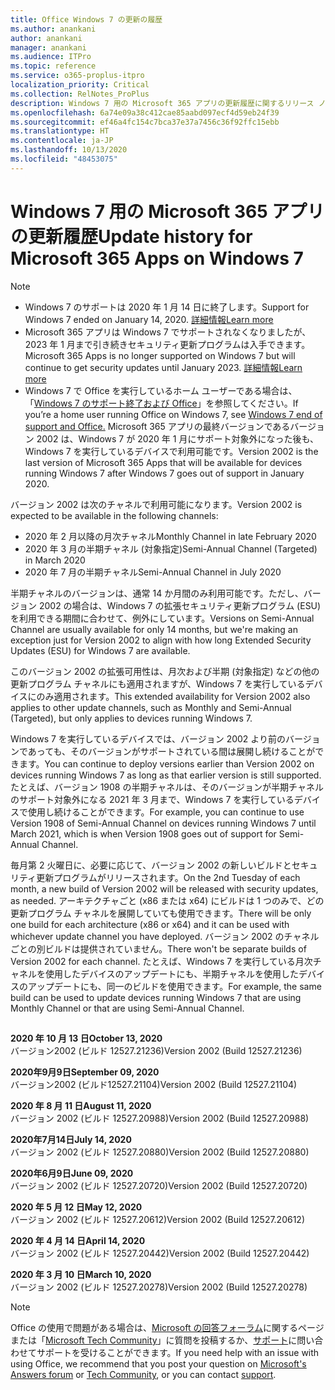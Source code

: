 ```yaml
---
title: Office Windows 7 の更新の履歴
ms.author: anankani
author: anankani
manager: anankani
ms.audience: ITPro
ms.topic: reference
ms.service: o365-proplus-itpro
localization_priority: Critical
ms.collection: RelNotes_ProPlus
description: Windows 7 用の Microsoft 365 アプリの更新履歴に関するリリース ノートを提供
ms.openlocfilehash: 6a74e09a38c412cae85aabd097ecf4d59eb24f39
ms.sourcegitcommit: ef46a4fc154c7bca37e37a7456c36f92ffc15ebb
ms.translationtype: HT
ms.contentlocale: ja-JP
ms.lasthandoff: 10/13/2020
ms.locfileid: "48453075"
---
```

# <a name="update-history-for-microsoft-365-apps-on-windows-7"></a><span data-ttu-id="0d52f-103">Windows 7 用の Microsoft 365 アプリの更新履歴</span><span class="sxs-lookup"><span data-stu-id="0d52f-103">Update history for Microsoft 365 Apps on Windows 7</span></span> 

 > [!NOTE]
>
>- <span data-ttu-id="0d52f-104">Windows 7 のサポートは 2020 年 1 月 14 日に終了します。</span><span class="sxs-lookup"><span data-stu-id="0d52f-104">Support for Windows 7 ended on January 14, 2020.</span></span> [<span data-ttu-id="0d52f-105">詳細情報</span><span class="sxs-lookup"><span data-stu-id="0d52f-105">Learn more</span></span>](https://www.microsoft.com/microsoft-365/windows/end-of-windows-7-support?rtc=1)
>- <span data-ttu-id="0d52f-106">Microsoft 365 アプリは Windows 7 でサポートされなくなりましたが、2023 年 1 月まで引き続きセキュリティ更新プログラムは入手できます。</span><span class="sxs-lookup"><span data-stu-id="0d52f-106">Microsoft 365 Apps is no longer supported on Windows 7 but will continue to get security updates until January 2023.</span></span> [<span data-ttu-id="0d52f-107">詳細情報</span><span class="sxs-lookup"><span data-stu-id="0d52f-107">Learn more</span></span>](https://docs.microsoft.com/DeployOffice/windows-7-support)
>- <span data-ttu-id="0d52f-108">Windows 7 で Office を実行しているホーム ユーザーである場合は、「[Windows 7 のサポート終了および Office](https://support.office.com/en-us/article/windows-7-end-of-support-and-office-78f20fab-b57b-44d7-8368-06a8493f3cb9?ui=en-US&rs=en-US&ad=US)」を参照してください。</span><span class="sxs-lookup"><span data-stu-id="0d52f-108">If you’re a home user running Office on Windows 7, see [Windows 7 end of support and Office.](https://support.office.com/en-us/article/windows-7-end-of-support-and-office-78f20fab-b57b-44d7-8368-06a8493f3cb9?ui=en-US&rs=en-US&ad=US)</span></span>
<span data-ttu-id="0d52f-109">Microsoft 365 アプリの最終バージョンであるバージョン 2002 は、Windows 7 が 2020 年 1 月にサポート対象外になった後も、Windows 7 を実行しているデバイスで利用可能です。</span><span class="sxs-lookup"><span data-stu-id="0d52f-109">Version 2002 is the last version of Microsoft 365 Apps that will be available for devices running Windows 7 after Windows 7 goes out of support in January 2020.</span></span>  

<span data-ttu-id="0d52f-110">バージョン 2002 は次のチャネルで利用可能になります。</span><span class="sxs-lookup"><span data-stu-id="0d52f-110">Version 2002 is expected to be available in the following channels:</span></span>
- <span data-ttu-id="0d52f-111">2020 年 2 月以降の月次チャネル</span><span class="sxs-lookup"><span data-stu-id="0d52f-111">Monthly Channel in late February 2020</span></span>
- <span data-ttu-id="0d52f-112">2020 年 3 月の半期チャネル (対象指定)</span><span class="sxs-lookup"><span data-stu-id="0d52f-112">Semi-Annual Channel (Targeted) in March 2020</span></span>
- <span data-ttu-id="0d52f-113">2020 年 7 月の半期チャネル</span><span class="sxs-lookup"><span data-stu-id="0d52f-113">Semi-Annual Channel in July 2020</span></span>

<span data-ttu-id="0d52f-114">半期チャネルのバージョンは、通常 14 か月間のみ利用可能です。ただし、バージョン 2002 の場合は、Windows 7 の拡張セキュリティ更新プログラム (ESU) を利用できる期間に合わせて、例外にしています。</span><span class="sxs-lookup"><span data-stu-id="0d52f-114">Versions on Semi-Annual Channel are usually available for only 14 months, but we're making an exception just for Version 2002 to align with how long Extended Security Updates (ESU) for Windows 7 are available.</span></span>

<span data-ttu-id="0d52f-115">このバージョン 2002 の拡張可用性は、月次および半期 (対象指定) などの他の更新プログラム チャネルにも適用されますが、Windows 7 を実行しているデバイスにのみ適用されます。</span><span class="sxs-lookup"><span data-stu-id="0d52f-115">This extended availability for Version 2002 also applies to other update channels, such as Monthly and Semi-Annual (Targeted), but only applies to devices running Windows 7.</span></span>

<span data-ttu-id="0d52f-116">Windows 7 を実行しているデバイスでは、バージョン 2002 より前のバージョンであっても、そのバージョンがサポートされている間は展開し続けることができます。</span><span class="sxs-lookup"><span data-stu-id="0d52f-116">You can continue to deploy versions earlier than Version 2002 on devices running Windows 7 as long as that earlier version is still supported.</span></span> <span data-ttu-id="0d52f-117">たとえば、バージョン 1908 の半期チャネルは、そのバージョンが半期チャネルのサポート対象外になる 2021 年 3 月まで、Windows 7 を実行しているデバイスで使用し続けることができます。</span><span class="sxs-lookup"><span data-stu-id="0d52f-117">For example, you can continue to use Version 1908 of Semi-Annual Channel on devices running Windows 7 until March 2021, which is when Version 1908 goes out of support for Semi-Annual Channel.</span></span>

<span data-ttu-id="0d52f-118">毎月第 2 火曜日に、必要に応じて、バージョン 2002 の新しいビルドとセキュリティ更新プログラムがリリースされます。</span><span class="sxs-lookup"><span data-stu-id="0d52f-118">On the 2nd Tuesday of each month, a new build of Version 2002 will be released with security updates, as needed.</span></span> <span data-ttu-id="0d52f-119">アーキテクチャごと (x86 または x64) にビルドは 1 つのみで、どの更新プログラム チャネルを展開していても使用できます。</span><span class="sxs-lookup"><span data-stu-id="0d52f-119">There will be only one build for each architecture (x86 or x64) and it can be used with whichever update channel you have deployed.</span></span> <span data-ttu-id="0d52f-120">バージョン 2002 のチャネルごとの別ビルドは提供されていません。</span><span class="sxs-lookup"><span data-stu-id="0d52f-120">There won't be separate builds of Version 2002 for each channel.</span></span> <span data-ttu-id="0d52f-121">たとえば、Windows 7 を実行している月次チャネルを使用したデバイスのアップデートにも、半期チャネルを使用したデバイスのアップデートにも、同一のビルドを使用できます。</span><span class="sxs-lookup"><span data-stu-id="0d52f-121">For example, the same build can be used to update devices running Windows 7 that are using Monthly Channel or that are using Semi-Annual Channel.</span></span>

##

[//]: # (削除しないでください)

<span data-ttu-id="0d52f-123">**2020 年 10 月 13 日**</span><span class="sxs-lookup"><span data-stu-id="0d52f-123">**October 13, 2020**</span></span><br/>
<span data-ttu-id="0d52f-124">バージョン2002 (ビルド 12527.21236)</span><span class="sxs-lookup"><span data-stu-id="0d52f-124">Version 2002 (Build 12527.21236)</span></span><br/>

<span data-ttu-id="0d52f-125">**2020年9月9日**</span><span class="sxs-lookup"><span data-stu-id="0d52f-125">**September 09, 2020**</span></span><br/>
<span data-ttu-id="0d52f-126">バージョン2002 (ビルド12527.21104)</span><span class="sxs-lookup"><span data-stu-id="0d52f-126">Version 2002 (Build 12527.21104)</span></span><br/>

<span data-ttu-id="0d52f-127">**2020 年 8 月 11 日**</span><span class="sxs-lookup"><span data-stu-id="0d52f-127">**August 11, 2020**</span></span><br/>
<span data-ttu-id="0d52f-128">バージョン 2002 (ビルド 12527.20988)</span><span class="sxs-lookup"><span data-stu-id="0d52f-128">Version 2002 (Build 12527.20988)</span></span><br/>

<span data-ttu-id="0d52f-129">**2020年7月14日**</span><span class="sxs-lookup"><span data-stu-id="0d52f-129">**July 14, 2020**</span></span><br/>
<span data-ttu-id="0d52f-130">バージョン 2002 (ビルド 12527.20880)</span><span class="sxs-lookup"><span data-stu-id="0d52f-130">Version 2002 (Build 12527.20880)</span></span><br/>

<span data-ttu-id="0d52f-131">**2020年6月9日**</span><span class="sxs-lookup"><span data-stu-id="0d52f-131">**June 09, 2020**</span></span><br/>
<span data-ttu-id="0d52f-132">バージョン 2002 (ビルド 12527.20720)</span><span class="sxs-lookup"><span data-stu-id="0d52f-132">Version 2002 (Build 12527.20720)</span></span><br/>

<span data-ttu-id="0d52f-133">**2020 年 5 月 12 日**</span><span class="sxs-lookup"><span data-stu-id="0d52f-133">**May 12, 2020**</span></span><br/>
<span data-ttu-id="0d52f-134">バージョン 2002 (ビルド 12527.20612)</span><span class="sxs-lookup"><span data-stu-id="0d52f-134">Version 2002 (Build 12527.20612)</span></span><br/>

<span data-ttu-id="0d52f-135">**2020 年 4 月 14 日**</span><span class="sxs-lookup"><span data-stu-id="0d52f-135">**April 14, 2020**</span></span><br/>
<span data-ttu-id="0d52f-136">バージョン 2002 (ビルド 12527.20442)</span><span class="sxs-lookup"><span data-stu-id="0d52f-136">Version 2002 (Build 12527.20442)</span></span><br/>

<span data-ttu-id="0d52f-137">**2020 年 3 月 10 日**</span><span class="sxs-lookup"><span data-stu-id="0d52f-137">**March 10, 2020**</span></span><br/>
<span data-ttu-id="0d52f-138">バージョン 2002 (ビルド 12527.20278)</span><span class="sxs-lookup"><span data-stu-id="0d52f-138">Version 2002 (Build 12527.20278)</span></span><br/>




> [!NOTE]
> <span data-ttu-id="0d52f-139">Office の使用で問題がある場合は、[Microsoft の回答フォーラム](https://answers.microsoft.com/)に関するページまたは「[Microsoft Tech Community](https://techcommunity.microsoft.com/)」に質問を投稿するか、[サポート](https://support.microsoft.com/contactus)に問い合わせてサポートを受けることができます。</span><span class="sxs-lookup"><span data-stu-id="0d52f-139">If you need help with an issue with using Office, we recommend that you post your question on [Microsoft's Answers forum](https://answers.microsoft.com/) or [Tech Community](https://techcommunity.microsoft.com/), or you can contact [support](https://support.microsoft.com/contactus).</span></span>
